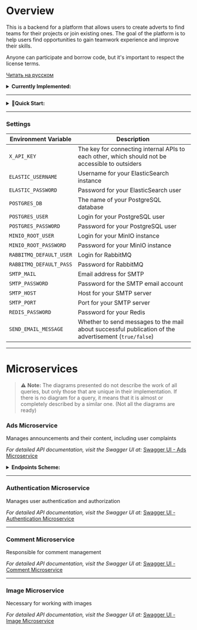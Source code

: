 # Overview

This is a backend for a platform that allows users to create adverts to find teams for their projects or join existing ones. The goal of the platform is to help users find opportunities to gain teamwork experience and improve their skills.

Anyone can participate and borrow code, but it's important to respect the license terms.

[Читать на русском](README.ru.md)

<details>
  <summary><strong>Currently Implemented:</strong></summary>

 ### Ad Management
  - **Create, edit, and delete ads.**
  - **View ad listings.**
  - **Add or remove ads from favorites.**
  - **Integration with the ElasticSearch engine.**

### Comment and Reply Management
  - **Create, edit, and delete comments on ads.**
  - **Add and manage reply comments.**

### User Profile and Account Management
  - **User registration and login.**
  - **Edit user profile information.**
  - **Update profile avatar.**
  - **View user profile.**
  - **Delete user account.**
  - **User subscriptions.**

### Access Control and Security
  - **Access token validation.**
  - **Issue a new access token using a refresh token.**

### Admin Tools and Complaint Management
  - **Submit complaints about users or ads.**
  - **Admin privileges include:**
    - Viewing and removing complaints.
    - User moderation (ban/unban, role adjustment).
    - Admin registration key management.
  
### Email Notifications
  - **Sending messages to email (for password recovery or notifications).**
</details>

---

<details>
  <summary><strong>🚀Quick Start:</strong></summary>

1. Fill in the `.env` file.  
2. Start the containers.  
3. Create indices in ElasticSearch using the following configuration:

```json
{
  "settings": {
    "analysis": {
      "normalizer": {
        "lowercase_normalizer": {
          "type": "custom",
          "filter": [
            "lowercase"
          ]
        }
      },
      "analyzer": {
        "custom_russian_english": {
          "type": "custom",
          "tokenizer": "standard",
          "filter": [
            "lowercase",
            "russian_stemmer",
            "english_stemmer"
          ]
        }
      },
      "filter": {
        "russian_stemmer": {
          "type": "stemmer",
          "language": "russian"
        },
        "english_stemmer": {
          "type": "stemmer",
          "language": "english"
        }
      }
    }
  },
  "mappings": {
    "properties": {
      "id": {
        "type": "long"
      },
      "title": {
        "type": "text",
        "analyzer": "custom_russian_english"
      },
      "text": {
        "type": "text",
        "analyzer": "custom_russian_english"
      },
      "createTime": {
        "type": "date"
      },
      "tags": {
        "type": "keyword"
      }
    }
  }
}
````

4. Set up the SMTP service.

### Pull Microservice Images

To download the required Docker images, run the following commands:

```bash
docker pull xusss/message_broker_microservice:latest
docker pull xusss/comment_microservice:latest
docker pull xusss/image_microservice:latest
docker pull xusss/ads_microservice:latest
docker pull xusss/authentication_microservice:latest
```

These commands will pull the latest versions of the respective images from Docker Hub.


</details>

---

### Settings

| **Environment Variable**       | **Description**                                                                                           |
|--------------------------------|-----------------------------------------------------------------------------------------------------------|
| `X_API_KEY`                    | The key for connecting internal APIs to each other, which should not be accessible to outsiders          |
| `ELASTIC_USERNAME`             | Username for your ElasticSearch instance                                                                 |
| `ELASTIC_PASSWORD`             | Password for your ElasticSearch user                                                                     |
| `POSTGRES_DB`                  | The name of your PostgreSQL database                                                                     |
| `POSTGRES_USER`                | Login for your PostgreSQL user                                                                           |
| `POSTGRES_PASSWORD`            | Password for your PostgreSQL user                                                                        |
| `MINIO_ROOT_USER`              | Login for your MinIO instance                                                                            |
| `MINIO_ROOT_PASSWORD`          | Password for your MinIO instance                                                                         |
| `RABBITMQ_DEFAULT_USER`        | Login for RabbitMQ                                                                                       |
| `RABBITMQ_DEFAULT_PASS`        | Password for RabbitMQ                                                                                    |
| `SMTP_MAIL`                    | Email address for SMTP                                                                                   |
| `SMTP_PASSWORD`                | Password for the SMTP email account                                                                      |
| `SMTP_HOST`                    | Host for your SMTP server                                                                                |
| `SMTP_PORT`                    | Port for your SMTP server                                                                                |
| `REDIS_PASSWORD`               | Password for your Redis                                                                                  |
| `SEND_EMAIL_MESSAGE`           | Whether to send messages to the mail about successful publication of the advertisement (`true/false`)    |

---

# Microservices
> ⚠️ **Note:** The diagrams presented do not describe the work of all queries, but only those that are unique in their implementation. If there is no diagram for a query, it means that it is almost or completely described by a similar one. (Not all the diagrams are ready)

### Ads Microservice
Manages announcements and their content, including user complaints

*For detailed API documentation, visit the Swagger UI at:*
[Swagger UI - Ads Microservice](http://localhost:8080/swagger-ui/index.html)

<details>
  <summary><strong>Endpoints Scheme:</strong></summary>

  <p><strong>Request scheme for receiving an ad:</strong></p>
  <div align="center">
    <img src="https://devkarmanov.github.io/ImagesForFinderProject/imagesForGitHub/get_card_request.svg" alt="Scheme of operation of the request" style="width:80%; border-radius: 8px; box-shadow: 0px 4px 8px rgba(0,0,0,0.1);"/>
    <p><strong>This scheme is a simplified ideal query option.</strong></p>
  </div>

  <p><strong>Request scheme for receiving a complaint:</strong></p>
  <div align="center">
    <img src="https://devkarmanov.github.io/ImagesForFinderProject/imagesForGitHub/get_complaint_request.svg" alt="Scheme of operation of the request" style="width:80%; border-radius: 8px; box-shadow: 0px 4px 8px rgba(0,0,0,0.1);"/>
    <p><strong>This scheme is a simplified ideal query option.</strong></p>
  </div>

  <p><strong>Request to create an advertisement:</strong></p>
  <div align="center">
    <img src="https://devkarmanov.github.io/ImagesForFinderProject/imagesForGitHub/add_card_request.svg" alt="Scheme of operation of the request" style="width:80%; border-radius: 8px; box-shadow: 0px 4px 8px rgba(0,0,0,0.1);"/>
    <p><strong>This scheme is a simplified ideal query option.</strong></p>
  </div>

  <p><strong>Request to delete an advertisement:</strong></p>
  <div align="center">
    <img src="https://devkarmanov.github.io/ImagesForFinderProject/imagesForGitHub/delete_card_request.svg" alt="Scheme of operation of the request" style="width:80%; border-radius: 8px; box-shadow: 0px 4px 8px rgba(0,0,0,0.1);"/>
    <p><strong>This scheme is a simplified ideal query option.</strong></p>
  </div>

</details>

---

### Authentication Microservice
Manages user authentication and authorization

*For detailed API documentation, visit the Swagger UI at:*
[Swagger UI - Authentication Microservice](http://localhost:8083/swagger-ui/index.html)

---

### Comment Microservice
Responsible for comment management

*For detailed API documentation, visit the Swagger UI at:*
[Swagger UI - Comment Microservice](http://localhost:8081/swagger-ui/index.html)

---

### Image Microservice
Necessary for working with images

*For detailed API documentation, visit the Swagger UI at:*
[Swagger UI - Image Microservice](http://localhost:8082/swagger-ui/index.html)

